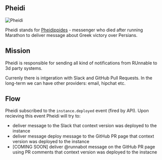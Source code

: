 ## Pheidi

![Pheidi](https://upload.wikimedia.org/wikipedia/commons/thumb/2/28/Phidippides.jpg/220px-Phidippides.jpg)

Pheidi stands for [Pheidippides](https://en.wikipedia.org/wiki/Pheidippides) -
messenger who died after running Marathon to deliver message about Greek victory over Persians.


## Mission

Pheidi is responsible for sending all kind of notifications from RUnnable to 3d party systems.

Currenly there is intgeration with Slack and GitHub Pull Requests. In the long-term we can have other providers: email, hipchat etc.

## Flow

Pheidi subscribed to the `instance.deployed` event (fired by API). Upon recieving this event Pheidi will try to: 

 - deliver message to the Slack that context version was deployed to the instance
 - deliver message deploy message to the GitHub PR page that context version was deployed to the instance
 - [COMING SOON] deliver @runnabot message on the GitHub PR page using PR comments that context version was deployed to the instacne
